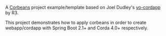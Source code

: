 
A [Corbeans](https://manosbatsis.github.io/corbeans/) project example/template 
based on Joel Dudley's [yo-cordapp](https://github.com/corda/samples/tree/release-V3/yo-cordapp) by R3.

This project demonstrates how to apply corbeans in order to create webapp/cordapp with 
Spring Boot 2.1+ and Corda 4.0+ respectively.